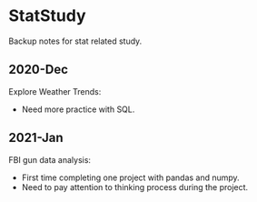 # StatStudy

Backup notes for stat related study.

## 2020-Dec
Explore Weather Trends:
 - Need more practice with SQL.

## 2021-Jan
FBI gun data analysis:
 - First time completing one project with pandas and numpy.
 - Need to pay attention to thinking process during the project.
